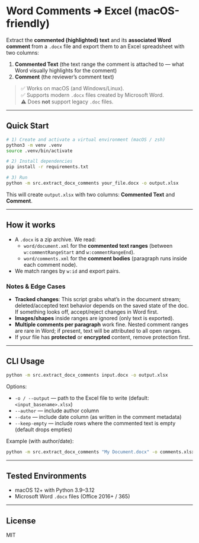 # Word Comments ➜ Excel (macOS-friendly)

Extract the **commented (highlighted) text** and its **associated Word comment** from a `.docx` file and export them to an Excel spreadsheet with two columns:

1. **Commented Text** (the text range the comment is attached to — what Word visually highlights for the comment)
2. **Comment** (the reviewer’s comment text)

> ✅ Works on macOS (and Windows/Linux).  
> ✅ Supports modern `.docx` files created by Microsoft Word.  
> ⚠️ Does **not** support legacy `.doc` files.

---

## Quick Start

```bash
# 1) Create and activate a virtual environment (macOS / zsh)
python3 -m venv .venv
source .venv/bin/activate

# 2) Install dependencies
pip install -r requirements.txt

# 3) Run
python -m src.extract_docx_comments your_file.docx -o output.xlsx
```

This will create `output.xlsx` with two columns: **Commented Text** and **Comment**.

---

## How it works

- A `.docx` is a zip archive. We read:
  - `word/document.xml` for the **commented text ranges** (between `w:commentRangeStart` and `w:commentRangeEnd`).
  - `word/comments.xml` for the **comment bodies** (paragraph runs inside each comment node).
- We match ranges by `w:id` and export pairs.

### Notes & Edge Cases

- **Tracked changes**: This script grabs what’s in the document stream; deleted/accepted text behavior depends on the saved state of the doc. If something looks off, accept/reject changes in Word first.
- **Images/shapes** inside ranges are ignored (only text is exported).
- **Multiple comments per paragraph** work fine. Nested comment ranges are rare in Word; if present, text will be attributed to all open ranges.
- If your file has **protected** or **encrypted** content, remove protection first.

---

## CLI Usage

```bash
python -m src.extract_docx_comments input.docx -o output.xlsx
```

Options:
- `-o / --output` — path to the Excel file to write (default: `<input_basename>.xlsx`)
- `--author` — include author column
- `--date` — include date column (as written in the comment metadata)
- `--keep-empty` — include rows where the commented text is empty (default drops empties)

Example (with author/date):
```bash
python -m src.extract_docx_comments "My Document.docx" -o comments.xlsx --author --date
```

---

## Tested Environments

- macOS 12+ with Python 3.9–3.12
- Microsoft Word `.docx` files (Office 2016+ / 365)

---

## License

MIT
